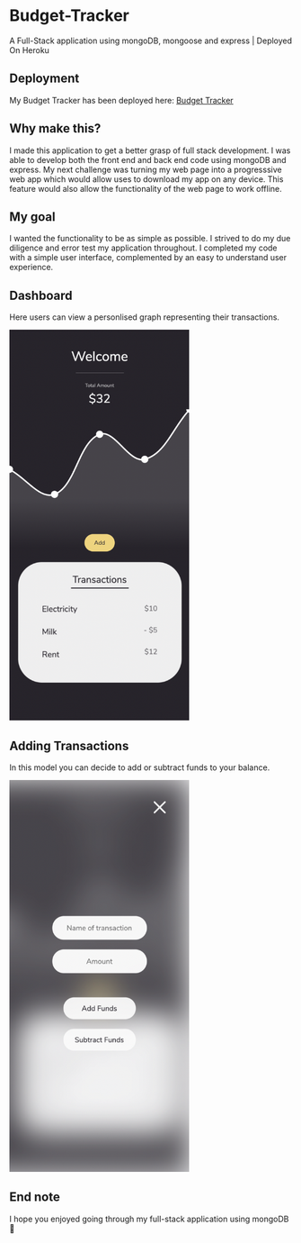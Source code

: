 # Budget-Tracker

A Full-Stack application using mongoDB, mongoose and express | Deployed On Heroku

## Deployment

My Budget Tracker has been deployed here:
[Budget Tracker](https://punkinut-budget-tracker.herokuapp.com/)

## Why make this?

I made this application to get a better grasp of full stack development. I was able to develop both the front end and back end code using mongoDB and express. My next challenge was turning my web page into a progresssive web app which would allow uses to download my app on any device. This feature would also allow the functionality of the web page to work offline.

## My goal

I wanted the functionality to be as simple as possible. I strived to do my due diligence and error test my application throughout. I completed my code with a simple user interface, complemented by an easy to understand user experience.

## Dashboard

Here users can view a personlised graph representing their transactions.

<img src="./public/images/Dashboard.png" width="320px" />

## Adding Transactions

In this model you can decide to add or subtract funds to your balance.

<img src="./public/images/Model.png" width="320px" />

## End note

I hope you enjoyed going through my full-stack application using mongoDB 👏
